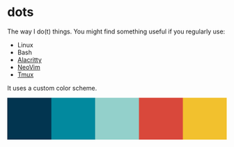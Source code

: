 dots
====

The way I do(t) things. You might find something useful if you regularly use:

* Linux
* Bash
* [Alacritty](https://alacritty.org/)
* [NeoVim](https://neovim.io/)
* [Tmux](https://github.com/tmux/tmux/wiki)

It uses a custom color scheme.

![Colors used](https://raw.githubusercontent.com/spacez320/dots/master/colors.png)
